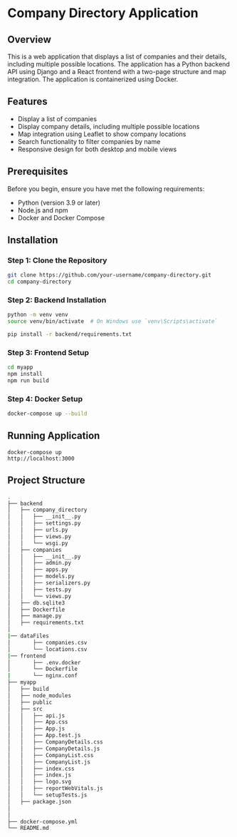 # Company Directory Application

## Overview

This is a web application that displays a list of companies and their details, including multiple possible locations. The application has a Python backend API using Django and a React frontend with a two-page structure and map integration. The application is containerized using Docker.

## Features

- Display a list of companies
- Display company details, including multiple possible locations
- Map integration using Leaflet to show company locations
- Search functionality to filter companies by name
- Responsive design for both desktop and mobile views

## Prerequisites

Before you begin, ensure you have met the following requirements:

- Python (version 3.9 or later)
- Node.js and npm
- Docker and Docker Compose

## Installation

### Step 1: Clone the Repository

```bash
git clone https://github.com/your-username/company-directory.git
cd company-directory
```
### Step 2: Backend Installation

```bash
python -m venv venv
source venv/bin/activate  # On Windows use `venv\Scripts\activate`

pip install -r backend/requirements.txt
```
### Step 3: Frontend Setup

```bash
cd myapp
npm install
npm run build
```
### Step 4: Docker Setup

```bash
docker-compose up --build
```

## Running Application
```
docker-compose up
http://localhost:3000
```

## Project Structure
```bash
.
├── backend
│   ├── company_directory
│   │   ├── __init__.py
│   │   ├── settings.py
│   │   ├── urls.py
│   │   ├── views.py
│   │   └── wsgi.py
│   ├── companies
│   │   ├── __init__.py
│   │   ├── admin.py
│   │   ├── apps.py
│   │   ├── models.py
│   │   ├── serializers.py
│   │   ├── tests.py
│   │   └── views.py
│   ├── db.sqlite3
│   ├── Dockerfile
│   ├── manage.py
│   ├── requirements.txt
│   
|── dataFiles
│       ├── companies.csv
│       └── locations.csv
|── frontend
│       ├── .env.docker
│       └── Dockerfile
|       └── nginx.conf
├── myapp
│   ├── build
│   ├── node_modules
│   ├── public
│   ├── src
│   │   ├── api.js
│   │   ├── App.css
│   │   ├── App.js
│   │   ├── App.test.js
│   │   ├── CompanyDetails.css
│   │   ├── CompanyDetails.js
│   │   ├── CompanyList.css
│   │   ├── CompanyList.js
│   │   ├── index.css
│   │   ├── index.js
│   │   ├── logo.svg
│   │   ├── reportWebVitals.js
│   │   └── setupTests.js
│   ├── package.json
│   
│   
├── docker-compose.yml
└── README.md

